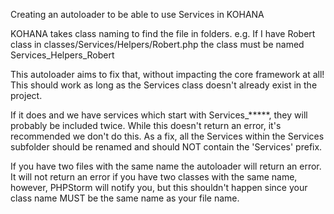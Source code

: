 Creating an autoloader to be able to use Services in KOHANA

KOHANA takes class naming to find the file in folders.
e.g. If I have Robert class in classes/Services/Helpers/Robert.php
the class must be named Services_Helpers_Robert

This autoloader aims to fix that, without impacting the core framework at all!
This should work as long as the Services class doesn't already exist in the project.

If it does and we have services which start with Services_*****, they will probably be included twice. While
this doesn't return an error, it's recommended we don't do this. As a fix, all the Services within the Services
subfolder should be renamed and should NOT contain the 'Services' prefix.

If you have two files with the same name the autoloader will return an error. It will not return an error
if you have two classes with the same name, however, PHPStorm will notify you, but this shouldn't happen since
your class name MUST be the same name as your file name.